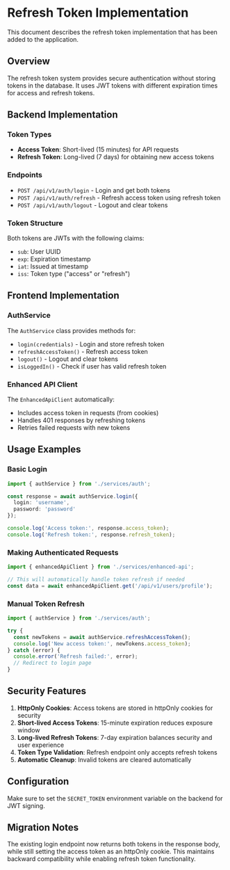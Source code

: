 # Refresh Token Implementation

This document describes the refresh token implementation that has been added to the application.

## Overview

The refresh token system provides secure authentication without storing tokens in the database. It uses JWT tokens with different expiration times for access and refresh tokens.

## Backend Implementation

### Token Types

- **Access Token**: Short-lived (15 minutes) for API requests
- **Refresh Token**: Long-lived (7 days) for obtaining new access tokens

### Endpoints

- `POST /api/v1/auth/login` - Login and get both tokens
- `POST /api/v1/auth/refresh` - Refresh access token using refresh token
- `POST /api/v1/auth/logout` - Logout and clear tokens

### Token Structure

Both tokens are JWTs with the following claims:
- `sub`: User UUID
- `exp`: Expiration timestamp
- `iat`: Issued at timestamp
- `iss`: Token type ("access" or "refresh")

## Frontend Implementation

### AuthService

The `AuthService` class provides methods for:
- `login(credentials)` - Login and store refresh token
- `refreshAccessToken()` - Refresh access token
- `logout()` - Logout and clear tokens
- `isLoggedIn()` - Check if user has valid refresh token

### Enhanced API Client

The `EnhancedApiClient` automatically:
- Includes access token in requests (from cookies)
- Handles 401 responses by refreshing tokens
- Retries failed requests with new tokens

## Usage Examples

### Basic Login
```typescript
import { authService } from './services/auth';

const response = await authService.login({
  login: 'username',
  password: 'password'
});

console.log('Access token:', response.access_token);
console.log('Refresh token:', response.refresh_token);
```

### Making Authenticated Requests
```typescript
import { enhancedApiClient } from './services/enhanced-api';

// This will automatically handle token refresh if needed
const data = await enhancedApiClient.get('/api/v1/users/profile');
```

### Manual Token Refresh
```typescript
import { authService } from './services/auth';

try {
  const newTokens = await authService.refreshAccessToken();
  console.log('New access token:', newTokens.access_token);
} catch (error) {
  console.error('Refresh failed:', error);
  // Redirect to login page
}
```

## Security Features

1. **HttpOnly Cookies**: Access tokens are stored in httpOnly cookies for security
2. **Short-lived Access Tokens**: 15-minute expiration reduces exposure window
3. **Long-lived Refresh Tokens**: 7-day expiration balances security and user experience
4. **Token Type Validation**: Refresh endpoint only accepts refresh tokens
5. **Automatic Cleanup**: Invalid tokens are cleared automatically

## Configuration

Make sure to set the `SECRET_TOKEN` environment variable on the backend for JWT signing.

## Migration Notes

The existing login endpoint now returns both tokens in the response body, while still setting the access token as an httpOnly cookie. This maintains backward compatibility while enabling refresh token functionality.
